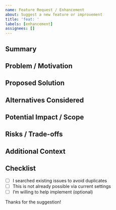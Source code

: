 ```yaml
---
name: Feature Request / Enhancement
about: Suggest a new feature or improvement
title: 'feat: '
labels: [enhancement]
assignees: []
---
```


## Summary

<!-- Describe the proposed feature or improvement in one or two concise sentences. -->

## Problem / Motivation

<!-- What problem does this solve? Why is it important or valuable to users? -->

## Proposed Solution

<!-- Describe how it could work (UI / UX / workflow / API). Include mockups, pseudo steps, or references if helpful. -->

## Alternatives Considered

<!-- List alternative approaches you evaluated and why they are less ideal. -->

## Potential Impact / Scope

<!-- Which parts of the app are affected (UI, download engine, settings, localization, etc.)? -->

## Risks / Trade-offs

<!-- Any performance, complexity, maintenance, or UX drawbacks? -->

## Additional Context

<!-- Links, related issues, prior art, screenshots, references. -->

## Checklist

- [ ] I searched existing issues to avoid duplicates
- [ ] This is not already possible via current settings
- [ ] I’m willing to help implement (optional)

<!-- Optional: Add anything else you think reviewers should know. -->

Thanks for the suggestion!

